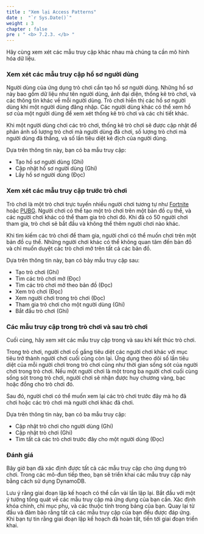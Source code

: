 ```yaml
---
title : "Xem lại Access Patterns"
date :  "`r Sys.Date()`" 
weight : 3
chapter : false
pre : " <b> 7.2.3. </b> "
---
```


Hãy cùng xem xét các mẫu truy cập khác nhau mà chúng ta cần mô hình hóa dữ liệu.

### Xem xét các mẫu truy cập hồ sơ người dùng

Người dùng của ứng dụng trò chơi cần tạo hồ sơ người dùng. Những hồ sơ này bao gồm dữ liệu như tên người dùng, ảnh đại diện, thống kê trò chơi, và các thông tin khác về mỗi người dùng. Trò chơi hiển thị các hồ sơ người dùng khi một người dùng đăng nhập. Các người dùng khác có thể xem hồ sơ của một người dùng để xem xét thống kê trò chơi và các chi tiết khác.

Khi một người dùng chơi các trò chơi, thống kê trò chơi sẽ được cập nhật để phản ánh số lượng trò chơi mà người dùng đã chơi, số lượng trò chơi mà người dùng đã thắng, và số lần tiêu diệt kẻ địch của người dùng.

Dựa trên thông tin này, bạn có ba mẫu truy cập:

- Tạo hồ sơ người dùng (Ghi)
- Cập nhật hồ sơ người dùng (Ghi)
- Lấy hồ sơ người dùng (Đọc)

### Xem xét các mẫu truy cập trước trò chơi

Trò chơi là một trò chơi trực tuyến nhiều người chơi tương tự như [Fortnite](https://www.epicgames.com/fortnite) hoặc [PUBG](https://www.pubg.com/). Người chơi có thể tạo một trò chơi trên một bản đồ cụ thể, và các người chơi khác có thể tham gia trò chơi đó. Khi đã có 50 người chơi tham gia, trò chơi sẽ bắt đầu và không thể thêm người chơi nào khác.

Khi tìm kiếm các trò chơi để tham gia, người chơi có thể muốn chơi trên một bản đồ cụ thể. Những người chơi khác có thể không quan tâm đến bản đồ và chỉ muốn duyệt các trò chơi mở trên tất cả các bản đồ.

Dựa trên thông tin này, bạn có bảy mẫu truy cập sau:

- Tạo trò chơi (Ghi)
- Tìm các trò chơi mở (Đọc)
- Tìm các trò chơi mở theo bản đồ (Đọc)
- Xem trò chơi (Đọc)
- Xem người chơi trong trò chơi (Đọc)
- Tham gia trò chơi cho một người dùng (Ghi)
- Bắt đầu trò chơi (Ghi)

### Các mẫu truy cập trong trò chơi và sau trò chơi

Cuối cùng, hãy xem xét các mẫu truy cập trong và sau khi kết thúc trò chơi.

Trong trò chơi, người chơi cố gắng tiêu diệt các người chơi khác với mục tiêu trở thành người chơi cuối cùng còn lại. Ứng dụng theo dõi số lần tiêu diệt của mỗi người chơi trong trò chơi cũng như thời gian sống sót của người chơi trong trò chơi. Nếu một người chơi là một trong ba người chơi cuối cùng sống sót trong trò chơi, người chơi sẽ nhận được huy chương vàng, bạc hoặc đồng cho trò chơi đó.

Sau đó, người chơi có thể muốn xem lại các trò chơi trước đây mà họ đã chơi hoặc các trò chơi mà người chơi khác đã chơi.

Dựa trên thông tin này, bạn có ba mẫu truy cập:

- Cập nhật trò chơi cho người dùng (Ghi)
- Cập nhật trò chơi (Ghi)
- Tìm tất cả các trò chơi trước đây cho một người dùng (Đọc)

### Đánh giá

Bây giờ bạn đã xác định được tất cả các mẫu truy cập cho ứng dụng trò chơi. Trong các mô-đun tiếp theo, bạn sẽ triển khai các mẫu truy cập này bằng cách sử dụng DynamoDB.

Lưu ý rằng giai đoạn lập kế hoạch có thể cần vài lần lặp lại. Bắt đầu với một ý tưởng tổng quát về các mẫu truy cập mà ứng dụng của bạn cần. Xác định khóa chính, chỉ mục phụ, và các thuộc tính trong bảng của bạn. Quay lại từ đầu và đảm bảo rằng tất cả các mẫu truy cập của bạn đều được đáp ứng. Khi bạn tự tin rằng giai đoạn lập kế hoạch đã hoàn tất, tiến tới giai đoạn triển khai.